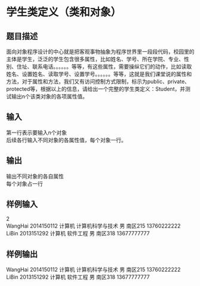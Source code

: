  # 学生类定义（类和对象）  
  
 ## 题目描述  
 面向对象程序设计的中心就是把客观事物抽象为程序世界里一段段代码，校园里的主体是学生，泛泛的学生包含很多属性，比如姓名、学号、所在学院、专业、性别、住址、联系电话。。。。。。等等，有这些属性，需要操纵它们的动作，比如读取姓名、设置姓名、读取学号、设置学号。。。。。。等等，这就是我们课堂说的属性和方法，对于属性和方法，我们又有访问控制方式限制，标示为public、private、protected等，根据以上的信息，请给出一个完整的学生类定义：Student，并测试输出n个该类对象的各项属性值。  
   
 ## 输入  
 第一行表示要输入n个对象  
 后续各行输入不同对象的各属性值，每个对象一行。  
   
 ## 输出  
 输出不同对象的各自属性  
 每个对象占一行  
   
 ## 样例输入  
 2  
 WangHai 2014150112 计算机 计算机科学与技术 男 南区215 13760222222  
 LiBin 2013151292 计算机 软件工程 男 南区318 13677777777  
   
 ## 样例输出  
 WangHai 2014150112 计算机 计算机科学与技术 男 南区215 13760222222  
 LiBin 2013151292 计算机 软件工程 男 南区318 13677777777  
   
  
